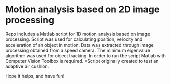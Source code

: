 # Motion analysis based on 2D image processing
Repo includes a Matlab script for 1D motion analysis based on image processing.
Script was used for calculating position, velocity and acceleration of an object in motion. Data was extracted through image processing obtained from a speed camera. The minimum eigenvalue algorithm was used for object tracking.
In order to run the script Matlab with Computer Vision Toolbox is required.
*Script originally created to test an adaptive air cushion.

Hope it helps, and have fun!
